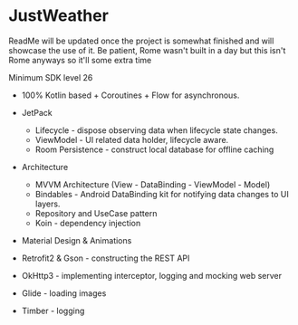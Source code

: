 # JustWeather
ReadMe will be updated once the project is somewhat finished and will showcase the use of it. Be patient, Rome wasn't built in a day but this isn't Rome anyways so it'll some extra time

Minimum SDK level 26

- 100% Kotlin based + Coroutines + Flow for asynchronous.
- JetPack
  - Lifecycle - dispose observing data when lifecycle state changes.
  - ViewModel - UI related data holder, lifecycle aware.
  - Room Persistence - construct local database for offline caching

- Architecture
  - MVVM Architecture (View - DataBinding - ViewModel - Model)
  - Bindables - Android DataBinding kit for notifying data changes to UI layers.
  - Repository and UseCase pattern
  - Koin - dependency injection

- Material Design & Animations
- Retrofit2 & Gson - constructing the REST API
- OkHttp3 - implementing interceptor, logging and mocking web server
- Glide - loading images
- Timber - logging
